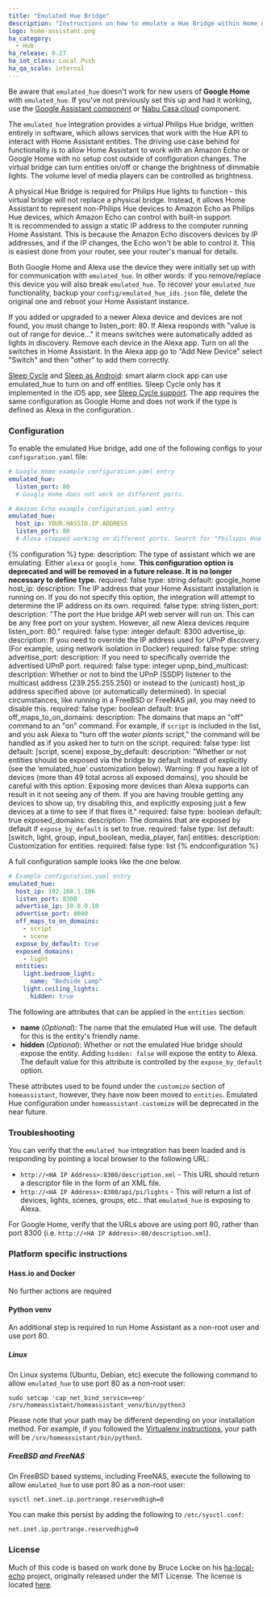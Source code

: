 ```yaml
---
title: "Emulated Hue Bridge"
description: "Instructions on how to emulate a Hue Bridge within Home Assistant."
logo: home-assistant.png
ha_category:
  - Hub
ha_release: 0.27
ha_iot_class: Local Push
ha_qa_scale: internal
---
```


<div class='note warning'>

Be aware that `emulated_hue` doesn't work for new users of **Google Home** with `emulated_hue`. If you've not previously set this up and had it working, use the [Google Assistant component](/integrations/google_assistant/) or [Nabu Casa cloud](/integrations/cloud) component.

</div>

The `emulated_hue` integration provides a virtual Philips Hue bridge, written entirely in software, which allows services that work with the Hue API to interact with Home Assistant
entities. The driving use case behind for functionality is to allow Home Assistant to work with an Amazon Echo or Google Home with no setup cost outside of configuration changes.
The virtual bridge can turn entities on/off or change the brightness of dimmable lights. The volume level of media players can be controlled as brightness.

<div class='note'>
A physical Hue Bridge is required for Philips Hue lights to function - this virtual bridge will not replace a physical bridge. Instead, it allows Home Assistant to represent non-Philips Hue devices to Amazon Echo as Philips Hue devices, which Amazon Echo can control with built-in support.
</div>

<div class='note'>
It is recommended to assign a static IP address to the computer running Home Assistant. This is because the Amazon Echo discovers devices by IP addresses, and if the IP changes, the Echo won't be able to control it. This is easiest done from your router, see your router's manual for details.
</div>

<div class='note'>

Both Google Home and Alexa use the device they were initially set up with for communication with `emulated_hue`. In other words: if you remove/replace this device you will also break `emulated_hue`. To recover your `emulated_hue` functionality, backup your `config/emulated_hue_ids.json` file, delete the original one and reboot your Home Assistant instance.

If you added or upgraded to a newer Alexa device and devices are not found, you must change to listen_port: 80. If Alexa responds with "value is out of range for device..." it means switches were automatically added as lights in discovery. Remove each device in the Alexa app. Turn on all the switches in Home Assistant. In the Alexa app go to "Add New Device" select "Switch" and then "other" to add them correctly.

</div>

<div class='note'>

[Sleep Cycle](https://www.sleepcycle.com) and [Sleep as Android](https://sleep.urbandroid.org): smart alarm clock app can use emulated_hue to turn on and off entities. Sleep Cycle only has it implemented in the iOS app, see [Sleep Cycle support](https://support.sleepcycle.com/hc/en-us/articles/207670385-Does-Sleep-Cycle-integrates-with-Phillips-Hue-). The app requires the same configuration as Google Home and does not work if the type is defined as Alexa in the configuration.

</div>

### Configuration

To enable the emulated Hue bridge, add one of the following configs to your `configuration.yaml` file:

```yaml
# Google Home example configuration.yaml entry
emulated_hue:
  listen_port: 80
  # Google Home does not work on different ports.
```

```yaml
# Amazon Echo example configuration.yaml entry
emulated_hue:
  host_ip: YOUR.HASSIO.IP.ADDRESS
  listen_port: 80
  # Alexa stopped working on different ports. Search for "Philipps Hue Bridge V1 (round)" in the Alexa App to discover devices.
```

{% configuration %}
type:
  description: The type of assistant which we are emulating. Either `alexa` or `google_home`. **This configuration option is deprecated and will be removed in a future release. It is no longer necessary to define type.**
  required: false
  type: string
  default: google_home
host_ip:
  description: The IP address that your Home Assistant installation is running on. If you do not specify this option, the integration will attempt to determine the IP address on its own.
  required: false
  type: string
listen_port:
  description: "The port the Hue bridge API web server will run on. This can be any free port on your system. However, all new Alexa devices require listen_port: 80." 
  required: false
  type: integer
  default: 8300
advertise_ip:
  description: If you need to override the IP address used for UPnP discovery. (For example, using network isolation in Docker)
  required: false
  type: string
advertise_port:
  description: If you need to specifically override the advertised UPnP port.
  required: false
  type: integer
upnp_bind_multicast:
  description: Whether or not to bind the UPnP (SSDP) listener to the multicast address (239.255.255.250) or instead to the (unicast) host_ip address specified above (or automatically determined). In special circumstances, like running in a FreeBSD or FreeNAS jail, you may need to disable this.
  required: false
  type: boolean
  default: true
off_maps_to_on_domains:
  description: The domains that maps an "off" command to an "on" command. For example, if `script` is included in the list, and you ask Alexa to "turn off the *water plants* script," the command will be handled as if you asked her to turn on the script.
  required: false
  type: list
  default: [script, scene]
expose_by_default:
  description: "Whether or not entities should be exposed via the bridge by default instead of explicitly (see the ‘emulated_hue’ customization below). Warning: If you have a lot of devices (more than 49 total across all exposed domains), you should be careful with this option. Exposing more devices than Alexa supports can result in it not seeing any of them. If you are having trouble getting any devices to show up, try disabling this, and explicitly exposing just a few devices at a time to see if that fixes it."
  required: false
  type: boolean
  default: true
exposed_domains:
  description: The domains that are exposed by default if `expose_by_default` is set to true.
  required: false
  type: list
  default: [switch, light, group, input_boolean, media_player, fan]
entities:
  description: Customization for entities.
  required: false
  type: list
{% endconfiguration %}

A full configuration sample looks like the one below.

```yaml
# Example configuration.yaml entry
emulated_hue:
  host_ip: 192.168.1.186
  listen_port: 8300
  advertise_ip: 10.0.0.10
  advertise_port: 8080
  off_maps_to_on_domains:
    - script
    - scene
  expose_by_default: true
  exposed_domains:
    - light
  entities:
    light.bedroom_light:
      name: "Bedside Lamp"
    light.ceiling_lights:
      hidden: true
```

The following are attributes that can be applied in the `entities` section:

- **name** (*Optional*): The name that the emulated Hue will use. The default for this is the entity's friendly name.
- **hidden** (*Optional*): Whether or not the emulated Hue bridge should expose the entity. Adding `hidden: false` will expose the entity to Alexa. The default value for this attribute is controlled by the `expose_by_default` option.

<div class='note'>

These attributes used to be found under the `customize` section of `homeassistant`, however, they have now been moved to `entities`. Emulated Hue configuration under `homeassistant.customize` will be deprecated in the near future.

</div>

### Troubleshooting

You can verify that the `emulated_hue` integration has been loaded and is responding by pointing a local browser to the following URL:

 - `http://<HA IP Address>:8300/description.xml` - This URL should return a descriptor file in the form of an XML file.
 - `http://<HA IP Address>:8300/api/pi/lights` - This will return a list of devices, lights, scenes, groups, etc.. that `emulated_hue` is exposing to Alexa.

For Google Home, verify that the URLs above are using port 80, rather than port 8300 (i.e. `http://<HA IP Address>:80/description.xml`).

### Platform specific instructions

#### Hass.io and Docker

No further actions are required

#### Python venv

An additional step is required to run Home Assistant as a non-root user and use port 80. 

##### Linux

On Linux systems (Ubuntu, Debian, etc) execute the following command to allow `emulated_hue` to use port 80 as a non-root user:

```
sudo setcap 'cap_net_bind_service=+ep' /srv/homeassistant/homeassistant_venv/bin/python3
```

Please note that your path may be different depending on your installation method. For example, if you followed the [Virtualenv instructions](/docs/installation/virtualenv/), your path will be `/srv/homeassistant/bin/python3`.

##### FreeBSD and FreeNAS

On FreeBSD based systems, including FreeNAS, execute the following to allow `emulated_hue` to use port 80 as a non-root user:

```
sysctl net.inet.ip.portrange.reservedhigh=0
```

You can make this persist by adding the following to `/etc/sysctl.conf`:

```
net.inet.ip.portrange.reservedhigh=0
```

### License

Much of this code is based on work done by Bruce Locke on his [ha-local-echo](https://github.com/blocke/ha-local-echo) project, originally released under the MIT License. The license is located [here](https://github.com/blocke/ha-local-echo/blob/b9bf5dcaae6d8e305e2283179ffba64bde9ed29e/LICENSE).
